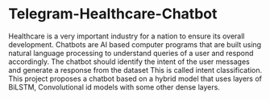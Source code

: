 # Telegram-Healthcare-Chatbot
Healthcare is a very important industry for a nation to ensure its overall development. Chatbots are AI based computer programs that are built using natural language processing to understand queries of a user and respond accordingly. The chatbot should identify the intent of the user messages and generate a response from the dataset This is called intent classification. This project proposes a chatbot based on a hybrid model that uses layers of BiLSTM, Convolutional id models with some other dense layers.
